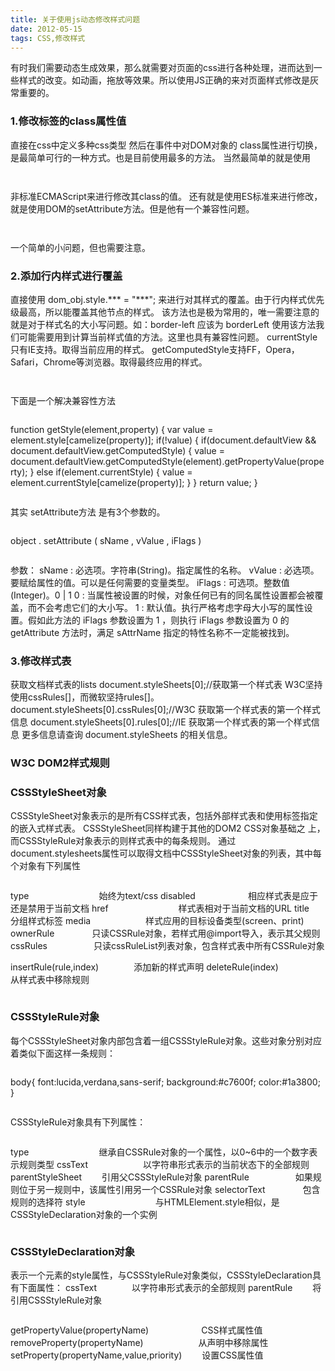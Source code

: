 ```yaml
---
title: 关于使用js动态修改样式问题
date: 2012-05-15
tags: CSS,修改样式
---
```


有时我们需要动态生成效果，那么就需要对页面的css进行各种处理，进而达到一些样式的改变。如动画，拖放等效果。所以使用JS正确的来对页面样式修改是灰常重要的。
### 1.修改标签的class属性值
直接在css中定义多种css类型 然后在事件中对DOM对象的 class属性进行切换，是最简单可行的一种方式。也是目前使用最多的方法。 当然最简单的就是使用

```
```
<script type="text/javascript">
    var obj = document.getElementById("div");
    obj.className = "otherclass";
</script>
```
```

非标准ECMAScript来进行修改其class的值。 还有就是使用ES标准来进行修改，就是使用DOM的setAttribute方法。但是他有一个兼容性问题。

```
```
<script type="text/javascript">
    var obj = document.getElementById("div");
    obj.setAttribute("className","otherclass");//IE下使用className
    obj.setAttribute("class","otherclass");//FF下的方式 所以要注意
</script>
```
```

一个简单的小问题，但也需要注意。
### 2.添加行内样式进行覆盖
直接使用 dom_obj.style.*** = "***"; 来进行对其样式的覆盖。由于行内样式优先级最高，所以能覆盖其他节点的样式。 该方法也是极为常用的，唯一需要注意的就是对于样式名的大小写问题。如：border-left 应该为 borderLeft 使用该方法我们可能需要用到计算当前样式值的方法。这里也具有兼容性问题。 currentStyle只有IE支持。取得当前应用的样式。 getComputedStyle支持FF，Opera，Safari，Chrome等浏览器。取得最终应用的样式。

```
```
<script type="text/javascript">
    var obj = document.getElementById("div");
    objh=document.defaultView.getComputedStyle(obj,null).height;
    //或者
    objh=window.getComputedStyle(obj,null)[height];
    //IE下 需要
    objh=obj.currentStyle[height];
</script>
```
```

下面是一个解决兼容性方法

```
```
function getStyle(element,property) {
    var value = element.style[camelize(property)];
    if(!value) {
        if(document.defaultView && document.defaultView.getComputedStyle) {
            value = document.defaultView.getComputedStyle(element).getPropertyValue(property);
        } else if(element.currentStyle) {
            value = element.currentStyle[camelize(property)];
         }
    }
    return value;
}
```
```

其实 setAttribute方法 是有3个参数的。

```
```
object . setAttribute ( sName , vValue , iFlags )
```
```

参数： sName : 必选项。字符串(String)。指定属性的名称。 vValue : 必选项。要赋给属性的值。可以是任何需要的变量类型。 iFlags : 可选项。整数值(Integer)。0 | 1 0 : 当属性被设置的时候，对象任何已有的同名属性设置都会被覆盖，而不会考虑它们的大小写。 1 : 默认值。执行严格考虑字母大小写的属性设置。假如此方法的 iFlags 参数设置为 1 ，则执行 iFlags 参数设置为 0 的 getAttribute 方法时，满足 sAttrName 指定的特性名称不一定能被找到。
### 3.修改样式表
获取文档样式表的lists document.styleSheets[0];//获取第一个样式表 W3C坚持使用cssRules[]，而微软坚持rules[]。 document.styleSheets[0].cssRules[0];//W3C 获取第一个样式表的第一个样式信息 document.styleSheets[0].rules[0];//IE 获取第一个样式表的第一个样式信息 更多信息请查询 document.styleSheets 的相关信息。
### W3C DOM2样式规则

### CSSStyleSheet对象

CSSStyleSheet对象表示的是所有CSS样式表，包括外部样式表和使用标签指定的嵌入式样式表。 CSSStyleSheet同样构建于其他的DOM2 CSS对象基础之 上，而CSSStyleRule对象表示的则样式表中的每条规则。 通过document.stylesheets属性可以取得文档中CSSStyleSheet对象的列表，其中每个对象有下列属性

```
```
type　　　　　　　　始终为text/css
disabled　　　　　　相应样式表是应于还是禁用于当前文档
href　　　　　　　　样式表相对于当前文档的URL
title　　　　　　　　分组样式标签
media　　　　　　   样式应用的目标设备类型(screen、print)
ownerRule　　　　   只读CSSRule对象，若样式用@import导入，表示其父规则
cssRules 　　　　　只读cssRuleList列表对象，包含样式表中所有CSSRule对象

insertRule(rule,index)　　　　添加新的样式声明
deleteRule(index)　　　　　 从样式表中移除规则
```
```

### CSSStyleRule对象

每个CSSStyleSheet对象内部包含着一组CSSStyleRule对象。这些对象分别对应着类似下面这样一条规则：

```
```
body{
    font:lucida,verdana,sans-serif;
    background:#c7600f;
    color:#1a3800;
}
```
```

CSSStyleRule对象具有下列属性：

```
```
type　　　　　　　　继承自CSSRule对象的一个属性，以0~6中的一个数字表示规则类型
cssText　　　　　　 以字符串形式表示的当前状态下的全部规则
parentStyleSheet　　 引用父CSSStyleRule对象
parentRule　　　　　 如果规则位于另一规则中，该属性引用另一个CSSRule对象
selectorText　　　　   包含规则的选择符
style　　　　　　　　与HTMLElement.style相似，是CSSStyleDeclaration对象的一个实例
```
```

### CSSStyleDeclaration对象

表示一个元素的style属性，与CSSStyleRule对象类似，CSSStyleDeclaration具有下面属性： cssText　　　　以字符串形式表示的全部规则 parentRule　　 将引用CSSStyleRule对象

```
```
getPropertyValue(propertyName)　　　　　　CSS样式属性值
removeProperty(propertyName)　　　　　　  从声明中移除属性
setProperty(propertyName,value,priority)　　   设置CSS属性值
```
```
